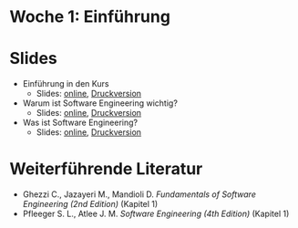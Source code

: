 # Woche 1: Einführung

# Slides 

* Einführung in den Kurs 
    * Slides: [online](./slides/admin.html), [Druckversion](./slides/admin.html?print-pdf)
* Warum ist Software Engineering wichtig? 
    * Slides: [online](./slides/why-software-engineering.html), [Druckversion](./slides/why-software-engineering.html?print-pdf)
* Was ist Software Engineering? 
    * Slides: [online](./slides/what-is-software-engineering.html), [Druckversion](./slides/what-is-software-engineering.html?print-pdf)


# Weiterführende Literatur
* Ghezzi C., Jazayeri M., Mandioli D. *Fundamentals of Software Engineering (2nd Edition)* (Kapitel 1)
* Pfleeger S. L., Atlee J. M. *Software Engineering (4th Edition)* (Kapitel 1)

